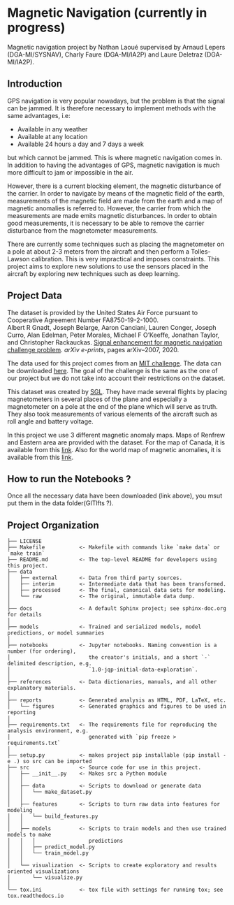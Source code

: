 Magnetic Navigation (currently in progress)
==============================
Magnetic navigation project by Nathan Laoué supervised by Arnaud Lepers (DGA-MI/SYSNAV), Charly Faure (DGA-MI/IA2P) and Laure Deletraz (DGA-MI/IA2P).

Introduction
------------

GPS navigation is very popular nowadays, but the problem is that the signal can be jammed. It is therefore necessary to implement methods with the same advantages, i.e:
- Available in any weather
- Available at any location
- Available 24 hours a day and 7 days a week

but which cannot be jammed. This is where magnetic navigation comes in. In addition to having the advantages of GPS, magnetic navigation is much more difficult to jam or impossible in the air. 

However, there is a current blocking element, the magnetic disturbance of the carrier. In order to navigate by means of the magnetic field of the earth, measurements of the magnetic field are made from the earth and a map of magnetic anomalies is referred to. However, the carrier from which the measurements are made emits magnetic disturbances. In order to obtain good measurements, it is necessary to be able to remove the carrier disturbance from the magnetometer measurements.<br> 

There are currently some techniques such as placing the magnetometer on a pole at about 2-3 meters from the aircraft and then perform a Tolles-Lawson calibration. This is very impractical and imposes constraints. 
This project aims to explore new solutions to use the sensors placed in the aircraft by exploring new techniques such as deep learning.

Project Data
------------

The dataset is provided by the United States Air Force pursuant to Cooperative Agreement Number FA8750-19-2-1000.<br>
Albert R Gnadt, Joseph Belarge, Aaron Canciani, Lauren Conger, Joseph
Curro, Alan Edelman, Peter Morales, Michael F O’Keeffe, Jonathan Taylor,
and Christopher Rackauckas. [Signal enhancement for magnetic navigation challenge problem](https://arxiv.org/abs/2007.12158). *arXiv e-prints*, pages arXiv–2007, 2020.

The data used for this project comes from an [MIT challenge](https://magnav.mit.edu/). The data can be downloaded [here](https://zenodo.org/record/6327685#.Ym6QLodBxD8). The goal of the challenge is the same as the one of our project but we do not take into account their restrictions on the dataset.<br>

This dataset was created by [SGL](http://www.sgl.com/). They have made several flights by placing magnetometers in several places of the plane and especially a magnetometer on a pole at the end of the plane which will serve as truth. They also took measurements of various elements of the aircraft such as roll angle and battery voltage.<br>

In this project we use 3 different magnetic anomaly maps. Maps of Renfrew and Eastern area are provided with the dataset. For the map of Canada, it is available from this [link](http://gdr.agg.nrcan.gc.ca/gdrdap/dap/info-eng.php). Also for the world map of magnetic anomalies, it is available from this [link](http://wdmam.org/).

How to run the Notebooks ?
------------
Once all the necessary data have been downloaded (link above), you msut put them in the data folder(GITlfts ?).

Project Organization
------------

    ├── LICENSE
    ├── Makefile           <- Makefile with commands like `make data` or `make train`
    ├── README.md          <- The top-level README for developers using this project.
    ├── data
    │   ├── external       <- Data from third party sources.
    │   ├── interim        <- Intermediate data that has been transformed.
    │   ├── processed      <- The final, canonical data sets for modeling.
    │   └── raw            <- The original, immutable data dump.
    │
    ├── docs               <- A default Sphinx project; see sphinx-doc.org for details
    │
    ├── models             <- Trained and serialized models, model predictions, or model summaries
    │
    ├── notebooks          <- Jupyter notebooks. Naming convention is a number (for ordering),
    │                         the creator's initials, and a short `-` delimited description, e.g.
    │                         `1.0-jqp-initial-data-exploration`.
    │
    ├── references         <- Data dictionaries, manuals, and all other explanatory materials.
    │
    ├── reports            <- Generated analysis as HTML, PDF, LaTeX, etc.
    │   └── figures        <- Generated graphics and figures to be used in reporting
    │
    ├── requirements.txt   <- The requirements file for reproducing the analysis environment, e.g.
    │                         generated with `pip freeze > requirements.txt`
    │
    ├── setup.py           <- makes project pip installable (pip install -e .) so src can be imported
    ├── src                <- Source code for use in this project.
    │   ├── __init__.py    <- Makes src a Python module
    │   │
    │   ├── data           <- Scripts to download or generate data
    │   │   └── make_dataset.py
    │   │
    │   ├── features       <- Scripts to turn raw data into features for modeling
    │   │   └── build_features.py
    │   │
    │   ├── models         <- Scripts to train models and then use trained models to make
    │   │   │                 predictions
    │   │   ├── predict_model.py
    │   │   └── train_model.py
    │   │
    │   └── visualization  <- Scripts to create exploratory and results oriented visualizations
    │       └── visualize.py
    │
    └── tox.ini            <- tox file with settings for running tox; see tox.readthedocs.io
